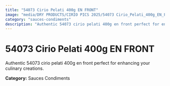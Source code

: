 ```yaml
---
title: "54073 Cirio Pelati 400g EN FRONT"
image: "media/DRY PRODUCTS/CIRIO PICS 2025/54073 Cirio_Pelati_400g_EN_FRONT.jpg"
category: "sauces-condiments"
description: "Authentic 54073 cirio pelati 400g en front perfect for enhancing your culinary creations."
---
```


# 54073 Cirio Pelati 400g EN FRONT

Authentic 54073 cirio pelati 400g en front perfect for enhancing your culinary creations.

**Category:** Sauces Condiments
